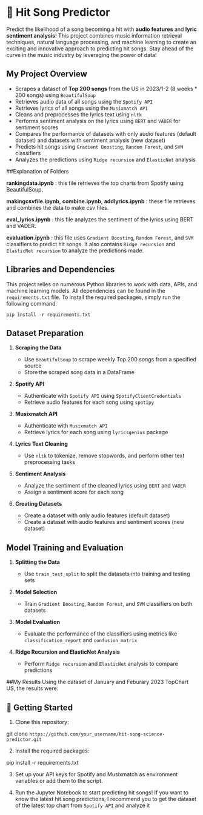 # 🎵 Hit Song Predictor

Predict the likelihood of a song becoming a hit with **audio features** and **lyric sentiment analysis**! This project combines music information retrieval techniques, natural language processing, and machine learning to create an exciting and innovative approach to predicting hit songs. Stay ahead of the curve in the music industry by leveraging the power of data!

## My Project Overview

- Scrapes a dataset of **Top 200 songs** from the US in 2023/1-2 (8 weeks * 200 songs) using `BeautifulSoup`
- Retrieves audio data of all songs using the `Spotify API`
- Retrieves lyrics of all songs using the `Musixmatch API`
- Cleans and preprocesses the lyrics text using `nltk`
- Performs sentiment analysis on the lyrics using `BERT` and `VADER` for sentiment scores
- Compares the performance of datasets with only audio features (default dataset) and datasets with sentiment analysis (new dataset)
- Predicts hit songs using `Gradient Boosting`, `Random Forest`, and `SVM` classifiers
- Analyzes the predictions using `Ridge recursion` and `ElasticNet` analysis

##Explanation of Folders

**rankingdata.ipynb** : this file retrieves the top charts from Spotify using BeautifulSoup.

**makingcsvfile.ipynb**, **combine.ipynb**, **addlyrics.ipynb** : these file retrieves and combines the data to make csv files.

**eval_lyrics.ipynb** : this file analyzes the sentiment of the lyrics using BERT and VADER.

**evaluation.ipynb** : this file uses `Gradient Boosting`, `Random Forest`, and `SVM` classifiers to predict hit songs. It also contains `Ridge recursion` and `ElasticNet recursion` to analyze the predictions made.



## Libraries and Dependencies

This project relies on numerous Python libraries to work with data, APIs, and machine learning models. All dependencies can be found in the `requirements.txt` file. To install the required packages, simply run the following command:

`pip install -r requirements.txt`

## Dataset Preparation

1. **Scraping the Data**

   - Use `BeautifulSoup` to scrape weekly Top 200 songs from a specified source
   - Store the scraped song data in a DataFrame

2. **Spotify API**

   - Authenticate with `Spotify API` using `SpotifyClientCredentials`
   - Retrieve audio features for each song using `spotipy`

3. **Musixmatch API**

   - Authenticate with `Musixmatch API`
   - Retrieve lyrics for each song using `lyricsgenius` package

4. **Lyrics Text Cleaning**

   - Use `nltk` to tokenize, remove stopwords, and perform other text preprocessing tasks

5. **Sentiment Analysis**

   - Analyze the sentiment of the cleaned lyrics using `BERT` and `VADER`
   - Assign a sentiment score for each song

6. **Creating Datasets**

   - Create a dataset with only audio features (default dataset)
   - Create a dataset with audio features and sentiment scores (new dataset)

## Model Training and Evaluation

1. **Splitting the Data**

   - Use `train_test_split` to split the datasets into training and testing sets

2. **Model Selection**

   - Train `Gradient Boosting`, `Random Forest`, and `SVM` classifiers on both datasets

3. **Model Evaluation**

   - Evaluate the performance of the classifiers using metrics like `classification_report` and `confusion_matrix`

4. **Ridge Recursion and ElasticNet Analysis**

   - Perform `Ridge recursion` and `ElasticNet` analysis to compare predictions
   
##My Results
Using the dataset of January and Feburary 2023 TopChart US, the results were:



## 🚀 Getting Started

1. Clone this repository:

git clone `https://github.com/your_username/hit-song-science-predictor.git`


2. Install the required packages:

pip install -r requirements.txt


3. Set up your API keys for Spotify and Musixmatch as environment variables or add them to the script.

4. Run the Jupyter Notebook to start predicting hit songs! If you want to know the latest hit song predictions, I recommend you to get the dataset of the latest top chart from `Spotify API` and analyze it
